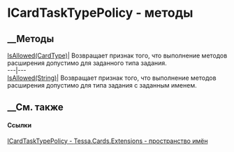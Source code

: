 # ICardTaskTypePolicy - методы
##  __Методы
[IsAllowed(CardType)](M_Tessa_Cards_Extensions_ICardTaskTypePolicy_IsAllowed_1.htm)|
Возвращает признак того, что выполнение методов расширения допустимо для
заданного типа задания.  
---|---  
[IsAllowed(String)](M_Tessa_Cards_Extensions_ICardTaskTypePolicy_IsAllowed.htm)|
Возвращает признак того, что выполнение методов расширения допустимо для типа
задания с заданным именем.  
##  __См. также
#### Ссылки
[ICardTaskTypePolicy - ](T_Tessa_Cards_Extensions_ICardTaskTypePolicy.htm)
[Tessa.Cards.Extensions - пространство имён](N_Tessa_Cards_Extensions.htm)
